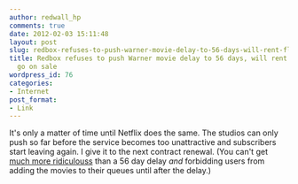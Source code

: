 ```yaml
---
author: redwall_hp
comments: true
date: 2012-02-03 15:11:48
layout: post
slug: redbox-refuses-to-push-warner-movie-delay-to-56-days-will-rent-flicks-as-they-go-on-sale
title: Redbox refuses to push Warner movie delay to 56 days, will rent flicks as they
  go on sale
wordpress_id: 76
categories:
- Internet
post_format:
- Link
---
```


It's only a matter of time until Netflix does the same. The studios can only push so far before the service becomes too unattractive and subscribers start leaving again. I give it to the next contract renewal. (You can't get [much more ridiculouss](http://latimesblogs.latimes.com/entertainmentnewsbuzz/2012/01/warner-bros-netflix-deal-includes-delay-in-queues.html) than a 56 day delay _and_ forbidding users from adding the movies to their queues until after the delay.)

